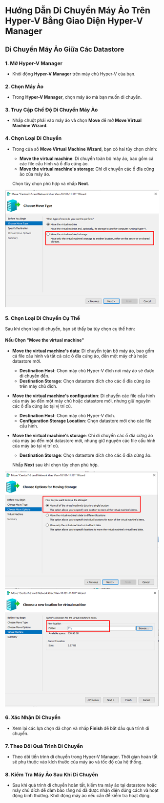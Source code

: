 # Hướng Dẫn Di Chuyển Máy Ảo Trên Hyper-V Bằng Giao Diện Hyper-V Manager

## Di Chuyển Máy Ảo Giữa Các Datastore

### **1. Mở Hyper-V Manager**

- Khởi động **Hyper-V Manager** trên máy chủ Hyper-V của bạn.

### **2. Chọn Máy Ảo**

- Trong **Hyper-V Manager**, chọn máy ảo mà bạn muốn di chuyển.

### **3. Truy Cập Chế Độ Di Chuyển Máy Ảo**

- Nhấp chuột phải vào máy ảo và chọn **Move** để mở **Move Virtual Machine Wizard**.

### **4. Chọn Loại Di Chuyển**

- Trong cửa sổ **Move Virtual Machine Wizard**, bạn có hai tùy chọn chính:

  - **Move the virtual machine**: Di chuyển toàn bộ máy ảo, bao gồm cả các file cấu hình và ổ đĩa cứng ảo.
  - **Move the virtual machine's storage**: Chỉ di chuyển các ổ đĩa cứng ảo của máy ảo.

  Chọn tùy chọn phù hợp và nhấp **Next**.
  
![Command Prompt](https://github.com/cuongnvvietis/NhanHoa/blob/main/Docs/Picture/Hyper-v/Screenshot_45.png)

### **5. Chọn Loại Di Chuyển Cụ Thể**

Sau khi chọn loại di chuyển, bạn sẽ thấy ba tùy chọn cụ thể hơn:

#### **Nếu Chọn "Move the virtual machine"**

- **Move the virtual machine's data**: Di chuyển toàn bộ máy ảo, bao gồm cả file cấu hình và tất cả các ổ đĩa cứng ảo, đến một máy chủ hoặc datastore mới.
  - **Destination Host**: Chọn máy chủ Hyper-V đích nơi máy ảo sẽ được di chuyển đến.
  - **Destination Storage**: Chọn datastore đích cho các ổ đĩa cứng ảo trên máy chủ đích.

- **Move the virtual machine's configuration**: Di chuyển các file cấu hình của máy ảo đến một máy chủ hoặc datastore mới, nhưng giữ nguyên các ổ đĩa cứng ảo tại vị trí cũ.
  - **Destination Host**: Chọn máy chủ Hyper-V đích.
  - **Configuration Storage Location**: Chọn datastore mới cho các file cấu hình.

- **Move the virtual machine's storage**: Chỉ di chuyển các ổ đĩa cứng ảo của máy ảo đến một datastore mới, nhưng giữ nguyên các file cấu hình của máy ảo tại vị trí cũ.
  - **Destination Storage**: Chọn datastore đích cho các ổ đĩa cứng ảo.

  Nhấp **Next** sau khi chọn tùy chọn phù hợp.

![Command Prompt](https://github.com/cuongnvvietis/NhanHoa/blob/main/Docs/Picture/Hyper-v/Screenshot_47.png)
![Command Prompt](https://github.com/cuongnvvietis/NhanHoa/blob/main/Docs/Picture/Hyper-v/Screenshot_46.png)

### **6. Xác Nhận Di Chuyển**

- Xem lại các lựa chọn đã chọn và nhấp **Finish** để bắt đầu quá trình di chuyển.

### **7. Theo Dõi Quá Trình Di Chuyển**

- Theo dõi tiến trình di chuyển trong Hyper-V Manager. Thời gian hoàn tất sẽ phụ thuộc vào kích thước của máy ảo và tốc độ của hệ thống.

### **8. Kiểm Tra Máy Ảo Sau Khi Di Chuyển**

- Sau khi quá trình di chuyển hoàn tất, kiểm tra máy ảo tại datastore hoặc máy chủ đích để đảm bảo rằng nó đã được nhận diện đúng cách và hoạt động bình thường. Khởi động máy ảo nếu cần để kiểm tra hoạt động.

